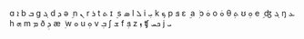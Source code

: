 ɑ ܐ
b ܒ
g ܓ
d ܕ
ə ܹ
n ܢ
r ܪ
t ܬ
ɪ ܸ
s ܣ
l ܠ
i ܝܼ
k ܟ
p ܦ
ɛ ܸ
a ܲ
ɔ ܘܿ
o ܘܿ
θ ܬܼ
ʊ ܘܼ
e ܹ
ʤ ܓ
ŋ ܥ
h ܗ
m ܡ
ð ܕܼ
æ ܲ
w ܘ
u ܘܼ
v ܒܼ
ʃ ܫ
f ܦܼ
z ܙ
ʧ ܟܚ
j ܝ

